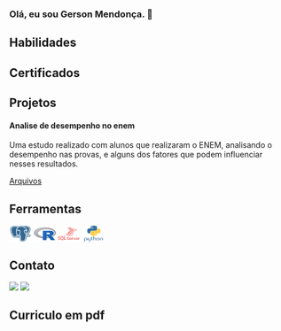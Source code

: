 ### Olá, eu sou Gerson Mendonça. 👋


## Habilidades


## Certificados



## Projetos

<div>
  <h4>Analise de desempenho no enem</h4>
  <p>Uma estudo realizado com alunos que realizaram o ENEM, analisando o desempenho nas provas, e alguns dos fatores que podem influenciar nesses resultados.</p>
  <a href="https://github.com/eugersonmendonca/analise_desempenho_enem">Arquivos</a>
</div>

## Ferramentas
<div style="display: inline_block">
<img align="center" alt="PostgreSQL" height="30" width="40" src="https://github.com/devicons/devicon/blob/master/icons/postgresql/postgresql-plain.svg">
<img align="center" alt="PostgreSQL" height="30" width="40" src="https://github.com/devicons/devicon/blob/master/icons/r/r-original.svg">
<img align="center" alt="PostgreSQL" height="30" width="40" src="https://github.com/devicons/devicon/blob/master/icons/microsoftsqlserver/microsoftsqlserver-plain-wordmark.svg">
<img align="center" alt="PostgreSQL" height="30" width="40" src="https://github.com/devicons/devicon/blob/master/icons/python/python-original-wordmark.svg">
</div>

## Contato
<div>
<a href="https://www.linkedin.com/in/eugersonmendonca/" target="_blank"><img src="https://img.shields.io/badge/LinkedIn-0077B5?style=for-the-badge&logo=linkedin&logoColor=white" target="_blank"></a>
<a href="mailto:gerson.gma19@gmail.com" target="_blank"><img src="https://img.shields.io/badge/Gmail-D14836?style=for-the-badge&logo=gmail&logoColor=white" target="_blank"></a>
</div>

## Curriculo em pdf
<a href="https://github.com/curriculo_gerson_augusto_mendonca.pdf"></a>


